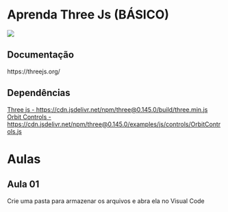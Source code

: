 <h1>Aprenda Three Js (BÁSICO)</h1>

<img src="https://miro.medium.com/max/724/1*6s_Dkfeldg35ySmAp0tPkQ.png">

<h2>Documentação</h2>
https://threejs.org/

<h2>Dependências</h2>
<a href="https://cdn.jsdelivr.net/npm/three@0.145.0/build/three.min.js">Three js - 
  https://cdn.jsdelivr.net/npm/three@0.145.0/build/three.min.js</a><br>
<a href="https://cdn.jsdelivr.net/npm/three@0.145.0/examples/js/controls/OrbitControls.js">Orbit Controls - https://cdn.jsdelivr.net/npm/three@0.145.0/examples/js/controls/OrbitControls.js</a>

<h1>Aulas</h1>

<h2>Aula 01</h2>
<p>Crie uma pasta para armazenar os arquivos e abra ela no Visual Code</p>
<pre>
  <script src="https://cdn.jsdelivr.net/npm/three@0.145.0/build/three.min.js"></script>
        <script src="https://cdn.jsdelivr.net/npm/three@0.145.0/examples/js/controls/OrbitControls.js"></script>
        <script src="js/config/config_01.js"></script>
        <script src="js/cenarios/cena_01.js"></script>
        
</pre>

